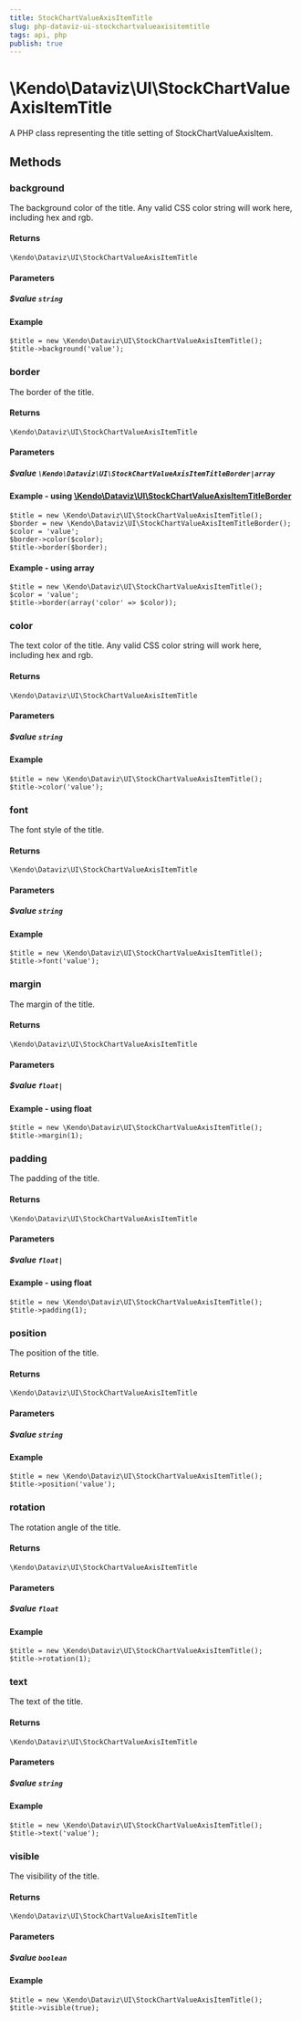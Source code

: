 ```yaml
---
title: StockChartValueAxisItemTitle
slug: php-dataviz-ui-stockchartvalueaxisitemtitle
tags: api, php
publish: true
---
```


# \Kendo\Dataviz\UI\StockChartValueAxisItemTitle

A PHP class representing the title setting of StockChartValueAxisItem.


## Methods

### background
The background color of the title. Any valid CSS color string will work here, including
hex and rgb.

#### Returns
`\Kendo\Dataviz\UI\StockChartValueAxisItemTitle`

#### Parameters

##### $value `string`



#### Example 
    $title = new \Kendo\Dataviz\UI\StockChartValueAxisItemTitle();
    $title->background('value');

### border

The border of the title.

#### Returns
`\Kendo\Dataviz\UI\StockChartValueAxisItemTitle`

#### Parameters

##### $value `\Kendo\Dataviz\UI\StockChartValueAxisItemTitleBorder|array`


#### Example - using [\Kendo\Dataviz\UI\StockChartValueAxisItemTitleBorder](/api/wrappers/php/Kendo/Dataviz/UI/StockChartValueAxisItemTitleBorder)

    $title = new \Kendo\Dataviz\UI\StockChartValueAxisItemTitle();
    $border = new \Kendo\Dataviz\UI\StockChartValueAxisItemTitleBorder();
    $color = 'value';
    $border->color($color);
    $title->border($border);

#### Example - using array

    $title = new \Kendo\Dataviz\UI\StockChartValueAxisItemTitle();
    $color = 'value';
    $title->border(array('color' => $color));

### color
The text color of the title. Any valid CSS color string will work here, including hex and rgb.

#### Returns
`\Kendo\Dataviz\UI\StockChartValueAxisItemTitle`

#### Parameters

##### $value `string`



#### Example 
    $title = new \Kendo\Dataviz\UI\StockChartValueAxisItemTitle();
    $title->color('value');

### font
The font style of the title.

#### Returns
`\Kendo\Dataviz\UI\StockChartValueAxisItemTitle`

#### Parameters

##### $value `string`



#### Example 
    $title = new \Kendo\Dataviz\UI\StockChartValueAxisItemTitle();
    $title->font('value');

### margin
The margin of the title.

#### Returns
`\Kendo\Dataviz\UI\StockChartValueAxisItemTitle`

#### Parameters

##### $value `float|`



#### Example  - using float
    $title = new \Kendo\Dataviz\UI\StockChartValueAxisItemTitle();
    $title->margin(1);

### padding
The padding of the title.

#### Returns
`\Kendo\Dataviz\UI\StockChartValueAxisItemTitle`

#### Parameters

##### $value `float|`



#### Example  - using float
    $title = new \Kendo\Dataviz\UI\StockChartValueAxisItemTitle();
    $title->padding(1);

### position
The position of the title.

#### Returns
`\Kendo\Dataviz\UI\StockChartValueAxisItemTitle`

#### Parameters

##### $value `string`



#### Example 
    $title = new \Kendo\Dataviz\UI\StockChartValueAxisItemTitle();
    $title->position('value');

### rotation
The rotation angle of the title.

#### Returns
`\Kendo\Dataviz\UI\StockChartValueAxisItemTitle`

#### Parameters

##### $value `float`



#### Example 
    $title = new \Kendo\Dataviz\UI\StockChartValueAxisItemTitle();
    $title->rotation(1);

### text
The text of the title.

#### Returns
`\Kendo\Dataviz\UI\StockChartValueAxisItemTitle`

#### Parameters

##### $value `string`



#### Example 
    $title = new \Kendo\Dataviz\UI\StockChartValueAxisItemTitle();
    $title->text('value');

### visible
The visibility of the title.

#### Returns
`\Kendo\Dataviz\UI\StockChartValueAxisItemTitle`

#### Parameters

##### $value `boolean`



#### Example 
    $title = new \Kendo\Dataviz\UI\StockChartValueAxisItemTitle();
    $title->visible(true);

